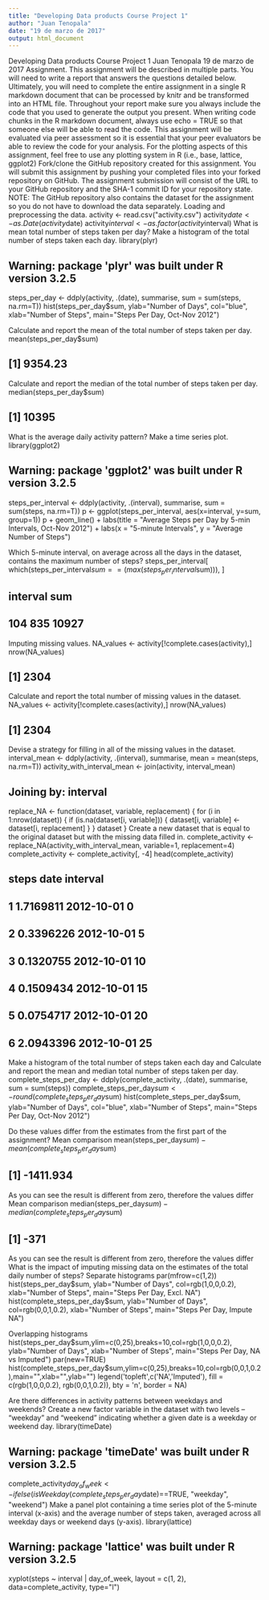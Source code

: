 ```yaml
---
title: "Developing Data products Course Project 1"
author: "Juan Tenopala"
date: "19 de marzo de 2017"
output: html_document
---
```


Developing Data products Course Project 1
Juan Tenopala
19 de marzo de 2017
Assignment.
This assignment will be described in multiple parts. You will need to write a report that answers the questions detailed below. Ultimately, you will need to complete the entire assignment in a single R markdown document that can be processed by knitr and be transformed into an HTML file.
Throughout your report make sure you always include the code that you used to generate the output you present. When writing code chunks in the R markdown document, always use echo = TRUE so that someone else will be able to read the code. This assignment will be evaluated via peer assessment so it is essential that your peer evaluators be able to review the code for your analysis.
For the plotting aspects of this assignment, feel free to use any plotting system in R (i.e., base, lattice, ggplot2)
Fork/clone the GitHub repository created for this assignment. You will submit this assignment by pushing your completed files into your forked repository on GitHub. The assignment submission will consist of the URL to your GitHub repository and the SHA-1 commit ID for your repository state.
NOTE: The GitHub repository also contains the dataset for the assignment so you do not have to download the data separately.
Loading and preprocessing the data.
activity <- read.csv("activity.csv")
activity$date <- as.Date(activity$date)
activity$interval <- as.factor(activity$interval)
What is mean total number of steps taken per day?
Make a histogram of the total number of steps taken each day.
library(plyr)
## Warning: package 'plyr' was built under R version 3.2.5
steps_per_day <- ddply(activity, .(date), summarise, sum = sum(steps, na.rm=T))
hist(steps_per_day$sum, ylab="Number of Days", col="blue", xlab="Number of Steps", main="Steps Per Day, Oct-Nov 2012")

Calculate and report the mean of the total number of steps taken per day.
mean(steps_per_day$sum)
## [1] 9354.23
Calculate and report the median of the total number of steps taken per day.
median(steps_per_day$sum)
## [1] 10395
What is the average daily activity pattern?
Make a time series plot.
library(ggplot2)
## Warning: package 'ggplot2' was built under R version 3.2.5
steps_per_interval <- ddply(activity, .(interval), summarise, sum = sum(steps, na.rm=T))
p <- ggplot(steps_per_interval, aes(x=interval, y=sum, group=1)) 
p + geom_line() + labs(title = "Average Steps per Day by 5-min Intervals, Oct-Nov 2012") + labs(x = "5-minute Intervals", y = "Average Number of Steps")

Which 5-minute interval, on average across all the days in the dataset, contains the maximum number of steps?
steps_per_interval[ which(steps_per_interval$sum==(max(steps_per_interval$sum))), ]
##     interval   sum
## 104      835 10927
Imputing missing values.
NA_values <- activity[!complete.cases(activity),]
nrow(NA_values)
## [1] 2304
Calculate and report the total number of missing values in the dataset.
NA_values <- activity[!complete.cases(activity),]
nrow(NA_values)
## [1] 2304
Devise a strategy for filling in all of the missing values in the dataset.
interval_mean <- ddply(activity, .(interval), summarise, mean = mean(steps, na.rm=T))
activity_with_interval_mean <- join(activity, interval_mean)
## Joining by: interval
replace_NA <- function(dataset, variable, replacement) {
    for (i in 1:nrow(dataset)) {
        if (is.na(dataset[i, variable])) {
                dataset[i, variable] <- dataset[i, replacement]
        }
    }
    dataset
}
Create a new dataset that is equal to the original dataset but with the missing data filled in.
complete_activity <- replace_NA(activity_with_interval_mean, variable=1, replacement=4)
complete_activity <- complete_activity[, -4]
head(complete_activity)
##       steps       date interval
## 1 1.7169811 2012-10-01        0
## 2 0.3396226 2012-10-01        5
## 3 0.1320755 2012-10-01       10
## 4 0.1509434 2012-10-01       15
## 5 0.0754717 2012-10-01       20
## 6 2.0943396 2012-10-01       25
Make a histogram of the total number of steps taken each day and Calculate and report the mean and median total number of steps taken per day.
complete_steps_per_day <- ddply(complete_activity, .(date), summarise, sum = sum(steps))
complete_steps_per_day$sum <- round(complete_steps_per_day$sum)
hist(complete_steps_per_day$sum, ylab="Number of Days", col="blue", xlab="Number of Steps", main="Steps Per Day, Oct-Nov 2012")

Do these values differ from the estimates from the first part of the assignment?
Mean comparison
mean(steps_per_day$sum)-mean(complete_steps_per_day$sum)
## [1] -1411.934
As you can see the result is different from zero, therefore the values differ
Mean comparison
median(steps_per_day$sum)-median(complete_steps_per_day$sum)
## [1] -371
As you can see the result is different from zero, therefore the values differ
What is the impact of imputing missing data on the estimates of the total daily number of steps?
Separate histograms
par(mfrow=c(1,2)) 
hist(steps_per_day$sum, ylab="Number of Days", col=rgb(1,0,0,0.2), xlab="Number of Steps", main="Steps Per Day, Excl. NA")
hist(complete_steps_per_day$sum, ylab="Number of Days", col=rgb(0,0,1,0.2), xlab="Number of Steps", main="Steps Per Day, Impute NA")

Overlapping histograms
hist(steps_per_day$sum,ylim=c(0,25),breaks=10,col=rgb(1,0,0,0.2), ylab="Number of Days", xlab="Number of Steps", main="Steps Per Day, NA vs Imputed")
par(new=TRUE)
hist(complete_steps_per_day$sum,ylim=c(0,25),breaks=10,col=rgb(0,0,1,0.2),main="",xlab="",ylab="")
legend('topleft',c('NA','Imputed'),
       fill = c(rgb(1,0,0,0.2), rgb(0,0,1,0.2)), bty = 'n',
       border = NA)

Are there differences in activity patterns between weekdays and weekends?
Create a new factor variable in the dataset with two levels – “weekday” and “weekend” indicating whether a given date is a weekday or weekend day.
library(timeDate)
## Warning: package 'timeDate' was built under R version 3.2.5
complete_activity$day_of_week <- ifelse(isWeekday(complete_steps_per_day$date)==TRUE, "weekday", "weekend")
Make a panel plot containing a time series plot of the 5-minute interval (x-axis) and the average number of steps taken, averaged across all weekday days or weekend days (y-axis).
library(lattice)
## Warning: package 'lattice' was built under R version 3.2.5
xyplot(steps ~ interval | day_of_week, layout = c(1, 2), data=complete_activity, type="l")
